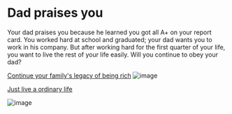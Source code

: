 # Dad praises you
Your dad praises you because he learned you got all A+ on your report card. You worked hard at school and graduated; your dad wants you to work in his company. But after working hard for the first quarter of your life, you want to live the rest of your life easily. Will you continue to obey your dad?

[Continue your family's legacy of being rich](inherit-company.md)
![image](https://www.psychologs.com/wp-content/uploads/2023/08/The-Psychology-of-Rich-People.jpg)

[Just live a ordinary life](../life-from-both-options/ordinary-life.md)

![image](https://github.com/keithh9704/sep10-cyoa-stuck-in-a-video-game/assets/146886714/e51ec466-ea15-4d68-a83b-0b733fb90050)

